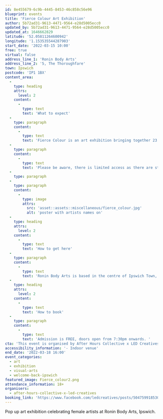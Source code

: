 ```yaml
---
id: 8e455679-6c9b-4445-8453-46c858c56e96
blueprint: events
title: 'Fierce Colour Art Exhibition'
author: 5b72ad31-9613-4471-9564-e28d5005ecc0
updated_by: 5b72ad31-9613-4471-9564-e28d5005ecc0
updated_at: 1646662829
latitude: '52.05811264600942'
longitude: '1.153535544287903'
start_date: '2022-03-15 10:00'
free: true
virtual: false
address_line_1: 'Ronin Body Arts'
address_line_2: '5, The Thoroughfare'
town: Ipswich
postcode: 'IP1 1BX'
content_area:
  -
    type: heading
    attrs:
      level: 2
    content:
      -
        type: text
        text: 'What to expect'
  -
    type: paragraph
    content:
      -
        type: text
        text: 'Fierce Colour is an art exhibition bringing together 23 local female artists'' work. The temporary exhibition at Ronin Body Arts will be available to view from Tuesday 15th to Friday 18th March during the day. Please see below for the list of artists taking part.'
  -
    type: paragraph
    content:
      -
        type: text
        text: 'Please be aware, there is limited access as there are steps in the space. '
  -
    type: paragraph
  -
    type: paragraph
    content:
      -
        type: image
        attrs:
          src: 'asset::assets::miscellaneous/fierce_colour.jpg'
          alt: 'poster with artists names on'
  -
    type: heading
    attrs:
      level: 2
    content:
      -
        type: text
        text: 'How to get here'
  -
    type: paragraph
    content:
      -
        type: text
        text: 'Ronin Body Arts is based in the centre of Ipswich Town, on the edge of the town square. Rail and bus routes are easily accessible nearby. '
  -
    type: heading
    attrs:
      level: 2
    content:
      -
        type: text
        text: 'How to book'
  -
    type: paragraph
    content:
      -
        type: text
        text: 'Admission is FREE, doors open from 7:30pm onwards. '
cta: 'This event is organised by After Hours Collective x LED Creatives'
accessibility_information: '- Indoor venue'
end_date: '2022-03-18 16:00'
event_categories:
  - art
  - exhibition
  - visual-arts
  - welcome-back-ipswich
featured_image: Fierce_colour2.png
attendance_information: 18+
organisers:
  - after-hours-collective-x-led-creatives
booking_link: 'https://www.facebook.com/ledcreatives/posts/5047599185305119'
---
```

Pop up art exhibition celebrating female artists at Ronin Body Arts, Ipswich.